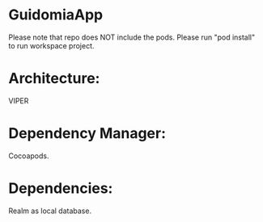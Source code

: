 # GuidomiaApp
Please note that repo does NOT include the pods. Please run "pod install" to run workspace project.


# Architecture:
VIPER 

# Dependency Manager:
Cocoapods.

# Dependencies:
Realm as local database.

